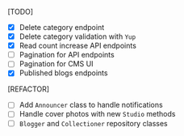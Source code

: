 [TODO]

- [X] Delete category endpoint
- [X] Delete category validation with `Yup`
- [X] Read count increase API endpoints
- [ ] Pagination for API endpoints
- [ ] Pagination for CMS UI
- [X] Published blogs endpoints

[REFACTOR]

- [ ] Add `Announcer` class to handle notifications
- [ ] Handle cover photos with new `Studio` methods
- [ ] `Blogger` and `Collectioner` repository classes